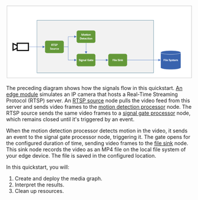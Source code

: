
![overview](../../../media/quickstarts/overview-qs4.png)

The preceding diagram shows how the signals flow in this quickstart. [An edge module](https://github.com/Azure/live-video-analytics/tree/master/utilities/rtspsim-live555) simulates an IP camera that hosts a Real-Time Streaming Protocol (RTSP) server. An [RTSP source](../../../media-graph-concept.md#rtsp-source) node pulls the video feed from this server and sends video frames to the [motion detection processor](../../../media-graph-concept.md#motion-detection-processor) node. The RTSP source sends the same video frames to a [signal gate processor](../../../media-graph-concept.md#signal-gate-processor) node, which remains closed until it's triggered by an event.

When the motion detection processor detects motion in the video, it sends an event to the signal gate processor node, triggering it. The gate opens for the configured duration of time, sending video frames to the [file sink](../../../media-graph-concept.md#file-sink) node. This sink node records the video as an MP4 file on the local file system of your edge device. The file is saved in the configured location.

In this quickstart, you will:

1. Create and deploy the media graph.
1. Interpret the results.
1. Clean up resources.

